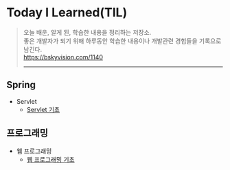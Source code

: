 # Today I Learned(TIL)

>오늘 배운, 알게 된, 학습한 내용을 정리하는 저장소. <br/>
>좋은 개발자가 되기 위해 하루동안 학습한 내용이나 개발관련 경험들을 기록으로 남긴다.<br/>
>https://bskyvision.com/1140
> ***


Spring
---

- Servlet
  - [Servlet 기초](https://github.com/mingseok/TIL/tree/main/Servlet)<br/>


## 프로그래밍
- 웹 프로그래밍
  - [웹 프로그래밍 기초](https://github.com/mingseok/TIL/tree/main/programming)<br/>
